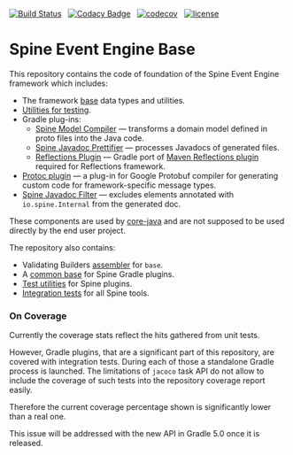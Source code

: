 [![Build Status](https://travis-ci.com/SpineEventEngine/base.svg?branch=master)](https://travis-ci.com/SpineEventEngine/base) &nbsp;
[![Codacy Badge](https://api.codacy.com/project/badge/Grade/80cf6232764843ef878500e05355d0b4)](https://www.codacy.com/app/SpineEventEngine/base?utm_source=github.com&amp;utm_medium=referral&amp;utm_content=SpineEventEngine/base&amp;utm_campaign=Badge_Grade) &nbsp;
[![codecov](https://codecov.io/gh/SpineEventEngine/base/branch/master/graph/badge.svg)](https://codecov.io/gh/SpineEventEngine/base) &nbsp;
[![license](https://img.shields.io/badge/license-Apache%20License%202.0-blue.svg?style=flat)](http://www.apache.org/licenses/LICENSE-2.0)

# Spine Event Engine Base

This repository contains the code of foundation of the Spine Event Engine framework which includes:

* The framework [base](base) data types and utilities.
* [Utilities for testing](testlib).
* Gradle plug-ins:
  * [Spine Model Compiler](tools/model-compiler) — transforms a domain model defined in proto files 
    into the Java code.
  * [Spine Javadoc Prettifier](tools/javadoc-prettifier) — processes Javadocs of generated files.
  * [Reflections Plugin](tools/reflections-plugin) — Gradle port of 
    [Maven Reflections plugin](https://mvnrepository.com/artifact/org.reflections/reflections-maven) 
    required for Reflections framework.
* [Protoc plugin](tools/protoc-plugin) — a plug-in for Google Protobuf compiler for generating 
  custom code for framework-specific message types.
* [Spine Javadoc Filter](tools/javadoc-filter) — excludes elements annotated with 
  `io.spine.Internal` from the generated doc.

These components are used by [core-java](https://github.com/SpineEventEngine/core-java) and are not
supposed to be used directly by the end user project.

The repository also contains:

* Validating Builders [assembler](base-validating-builders) for `base`.
* A [common base](tools/plugin-base) for Spine Gradle plugins.
* [Test utilities](tools/plugin-testlib) for Spine plugins.
* [Integration tests](tools/smoke-tests) for all Spine tools.

### On Coverage

Currently the coverage stats reflect the hits gathered from unit tests. 

However, Gradle plugins, that are a significant part of this repository, are covered with integration tests. During each of those a standalone Gradle process is launched. The limitations of `jacoco` task API do not allow to include the coverage of such tests into the repository coverage report easily. 

Therefore the current coverage percentage shown is significantly lower than a real one.

This issue will be addressed with the new API in Gradle 5.0 once it is released.

